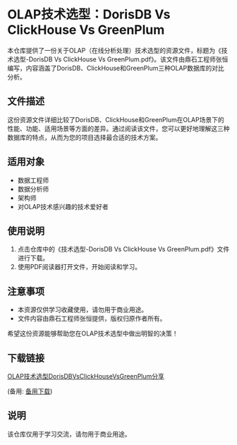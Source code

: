 # OLAP技术选型：DorisDB Vs ClickHouse Vs GreenPlum

本仓库提供了一份关于OLAP（在线分析处理）技术选型的资源文件，标题为《技术选型-DorisDB Vs ClickHouse Vs GreenPlum.pdf》。该文件由鼎⽯⼯程师张恒编写，内容涵盖了DorisDB、ClickHouse和GreenPlum三种OLAP数据库的对比分析。

## 文件描述

这份资源文件详细比较了DorisDB、ClickHouse和GreenPlum在OLAP场景下的性能、功能、适用场景等方面的差异。通过阅读该文件，您可以更好地理解这三种数据库的特点，从而为您的项目选择最合适的技术方案。

## 适用对象

- 数据工程师
- 数据分析师
- 架构师
- 对OLAP技术感兴趣的技术爱好者

## 使用说明

1. 点击仓库中的《技术选型-DorisDB Vs ClickHouse Vs GreenPlum.pdf》文件进行下载。
2. 使用PDF阅读器打开文件，开始阅读和学习。

## 注意事项

- 本资源仅供学习收藏使用，请勿用于商业用途。
- 文件内容由鼎⽯⼯程师张恒提供，版权归原作者所有。

希望这份资源能够帮助您在OLAP技术选型中做出明智的决策！

## 下载链接
[OLAP技术选型DorisDBVsClickHouseVsGreenPlum分享](https://pan.quark.cn/s/b90101612e41) 

(备用: [备用下载](https://pan.baidu.com/s/1Ef1pgWbB9qEEHZ7mYLYFpA?pwd=1234))

## 说明

该仓库仅用于学习交流，请勿用于商业用途。
